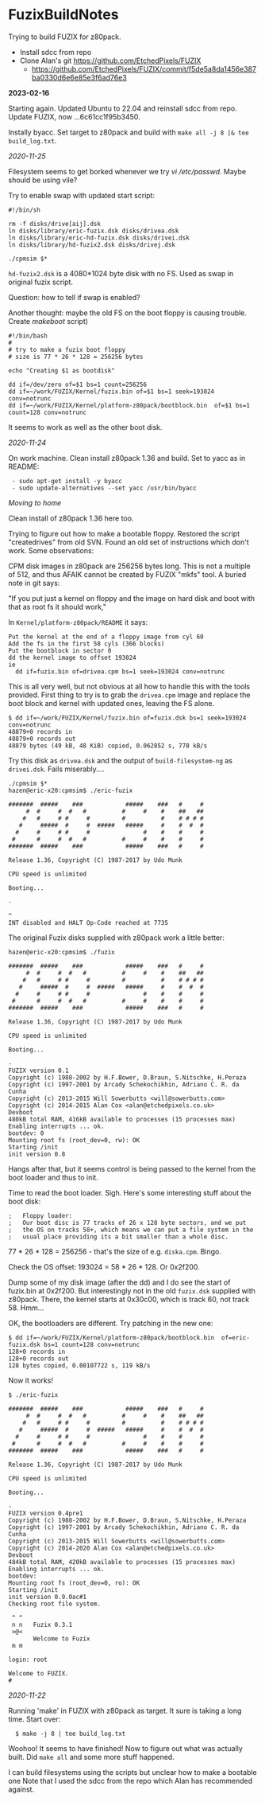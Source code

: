 # FuzixBuildNotes
Trying to build FUZIX for z80pack.

 * Install sdcc from repo
 * Clone Alan's git https://github.com/EtchedPixels/FUZIX
   * https://github.com/EtchedPixels/FUZIX/commit/f5de5a8da1456e387ba0330d6e6e85e3f6ad76e3

**2023-02-16**

Starting again.  Updated Ubuntu to 22.04 and reinstall sdcc from repo.
Update FUZIX, now ...6c61cc1f95b3450.

Instally byacc.  Set target to z80pack and build with `make all -j 8 |& tee build_log.txt`.

*2020-11-25*

Filesystem seems to get borked whenever we try *vi /etc/passwd*.  Maybe should be using vile?

Try to enable swap with updated start script:
```
#!/bin/sh

rm -f disks/drive[aij].dsk
ln disks/library/eric-fuzix.dsk disks/drivea.dsk
ln disks/library/eric-hd-fuzix.dsk disks/drivei.dsk
ln disks/library/hd-fuzix2.dsk disks/drivej.dsk

./cpmsim $*
```

`hd-fuzix2.dsk` is a 4080*1024  byte disk with no FS.  Used as swap in original fuzix script.

Question:  how to tell if swap is enabled?

Another thought:  maybe the old FS on the boot floppy is causing trouble.  Create *makeboot* script)
```
#!/bin/bash
#
# try to make a fuzix boot floppy
# size is 77 * 26 * 128 = 256256 bytes

echo "Creating $1 as bootdisk"

dd if=/dev/zero of=$1 bs=1 count=256256
dd if=~/work/FUZIX/Kernel/fuzix.bin of=$1 bs=1 seek=193024 conv=notrunc
dd if=~/work/FUZIX/Kernel/platform-z80pack/bootblock.bin  of=$1 bs=1 count=128 conv=notrunc
```

It seems to work as well as the other boot disk.


*2020-11-24*

On work machine.  Clean install z80pack 1.36 and build.  Set to yacc as in README:
```
 - sudo apt-get install -y byacc
 - sudo update-alternatives --set yacc /usr/bin/byacc
```

*Moving to home*

Clean install of z80pack 1.36 here too.

Trying to figure out how to make a bootable floppy.  Restored the script "createdrives"
from old SVN.  Found an old set of instructions which don't work.  Some observations:

CPM disk images in z80pack are 256256 bytes long.  This is not a multiple of 512, and
thus AFAIK cannot be created by FUZIX "mkfs" tool.  A buried note in git says:

"If you put just a kernel on floppy and the image on hard disk and boot with that as root fs it should work,"

In `Kernel/platform-z80pack/README` it says:

```
Put the kernel at the end of a floppy image from cyl 60
Add the fs in the first 58 cyls (366 blocks)
Put the bootblock in sector 0
dd the kernel image to offset 193024
ie
  dd if=fuzix.bin of=drivea.cpm bs=1 seek=193024 conv=notrunc
```

This is all very well, but not obvious at all how to handle this with the tools provided.
First thing to try is to grab the `drivea.cpm` image and replace the boot block
and kernel with updated ones, leaving the FS alone.

```
$ dd if=~/work/FUZIX/Kernel/fuzix.bin of=fuzix.dsk bs=1 seek=193024 conv=notrunc
48879+0 records in
48879+0 records out
48879 bytes (49 kB, 48 KiB) copied, 0.062852 s, 778 kB/s
```

Try this disk as `drivea.dsk` and the output of `build-filesystem-ng` as `drivei.dsk`.  Fails miserably....

```
./cpmsim $*
hazen@eric-x20:cpmsim$ ./eric-fuzix

#######  #####    ###            #####    ###   #     #
     #  #     #  #   #          #     #    #    ##   ##
    #   #     # #     #         #          #    # # # #
   #     #####  #     #  #####   #####     #    #  #  #
  #     #     # #     #               #    #    #     #
 #      #     #  #   #          #     #    #    #     #
#######  #####    ###            #####    ###   #     #

Release 1.36, Copyright (C) 1987-2017 by Udo Munk

CPU speed is unlimited

Booting...

-

^
INT disabled and HALT Op-Code reached at 7735
```

The original Fuzix disks supplied with z80pack work a little better:

```
hazen@eric-x20:cpmsim$ ./fuzix

#######  #####    ###            #####    ###   #     #
     #  #     #  #   #          #     #    #    ##   ##
    #   #     # #     #         #          #    # # # #
   #     #####  #     #  #####   #####     #    #  #  #
  #     #     # #     #               #    #    #     #
 #      #     #  #   #          #     #    #    #     #
#######  #####    ###            #####    ###   #     #

Release 1.36, Copyright (C) 1987-2017 by Udo Munk

CPU speed is unlimited

Booting...

-
FUZIX version 0.1
Copyright (c) 1988-2002 by H.F.Bower, D.Braun, S.Nitschke, H.Peraza
Copyright (c) 1997-2001 by Arcady Schekochikhin, Adriano C. R. da Cunha
Copyright (c) 2013-2015 Will Sowerbutts <will@sowerbutts.com>
Copyright (c) 2014-2015 Alan Cox <alan@etchedpixels.co.uk>
Devboot
480kB total RAM, 416kB available to processes (15 processes max)
Enabling interrupts ... ok.
bootdev: 0
Mounting root fs (root_dev=0, rw): OK
Starting /init
init version 0.8
```

Hangs after that, but it seems control is being passed to the kernel from the boot loader and thus to init.

Time to read the boot loader.  Sigh.  Here's some interesting stuff about the boot disk:

```
;	Floppy loader:
;	Our boot disc is 77 tracks of 26 x 128 byte sectors, and we put
;	the OS on tracks 58+, which means we can put a file system in the
;	usual place providing its a bit smaller than a whole disc.
```

77 * 26 * 128 = 256256 - that's the size of e.g. `diska.cpm`.  Bingo.

Check the OS offset:  193024 = 58 * 26 * 128.  Or 0x2f200.

Dump some of my disk image (after the dd) and I do see the start of fuzix.bin
at 0x2f200.  But interestingly not in the old `fuzix.dsk` supplied with z80pack.
There, the kernel starts at 0x30c00, which is track 60, not track 58.  Hmm...

OK, the bootloaders are different.  Try patching in the new one:

```
$ dd if=~/work/FUZIX/Kernel/platform-z80pack/bootblock.bin  of=eric-fuzix.dsk bs=1 count=128 conv=notrunc
128+0 records in
128+0 records out
128 bytes copied, 0.00107722 s, 119 kB/s
```

Now it works!

```
$ ./eric-fuzix

#######  #####    ###            #####    ###   #     #
     #  #     #  #   #          #     #    #    ##   ##
    #   #     # #     #         #          #    # # # #
   #     #####  #     #  #####   #####     #    #  #  #
  #     #     # #     #               #    #    #     #
 #      #     #  #   #          #     #    #    #     #
#######  #####    ###            #####    ###   #     #

Release 1.36, Copyright (C) 1987-2017 by Udo Munk

CPU speed is unlimited

Booting...

-
FUZIX version 0.4pre1
Copyright (c) 1988-2002 by H.F.Bower, D.Braun, S.Nitschke, H.Peraza
Copyright (c) 1997-2001 by Arcady Schekochikhin, Adriano C. R. da Cunha
Copyright (c) 2013-2015 Will Sowerbutts <will@sowerbutts.com>
Copyright (c) 2014-2020 Alan Cox <alan@etchedpixels.co.uk>
Devboot
484kB total RAM, 420kB available to processes (15 processes max)
Enabling interrupts ... ok.
bootdev:
Mounting root fs (root_dev=0, ro): OK
Starting /init
init version 0.9.0ac#1
Checking root file system.

 ^ ^
 n n   Fuzix 0.3.1
 >@<
       Welcome to Fuzix
 m m

login: root

Welcome to FUZIX.
#
```


*2020-11-22*

Running 'make' in FUZIX with z80pack as target.  It sure is taking a long time.
Start over:
```
  $ make -j 8 | tee build_log.txt
```
Woohoo!  It seems to have finished!  Now to figure out what was actually built.
Did `make all` and some more stuff happened.

I can build filesystems using the scripts but unclear how to make a bootable one
Note that I used the sdcc from the repo which Alan has recommended against.


